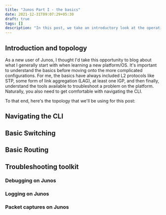 ```yaml
---
title: "Junos Part I - the basics"
date: 2021-12-31T09:07:29+05:30
draft: true
tags: []
description: "In this post, we take an introductory look at the operating system used in Juniper platforms, called Junos. This post will cover basic routing, switching and the most common tools you'd want to use for troubleshooting on the platform."
---
```


## Introduction and topology

As a new user of Junos, I thought I'd take this opportunity to blog about what I generally start with when learning a new platform/OS. It's important to understand the basics before moving onto the more complicated configurations. For me, the basics have always included L2 protocols like STP, some form of link aggregation (LAG), at least one IGP, and then finally, understand the tools available to troubleshoot a problem on the platform. Naturally, you also need to get comfortable with navigating the CLI. 

To that end, here's the topology that we'll be using for this post:



## Navigating the CLI
## Basic Switching
## Basic Routing

## Troubleshooting toolkit

### Debugging on Junos
### Logging on Junos
### Packet captures on Junos